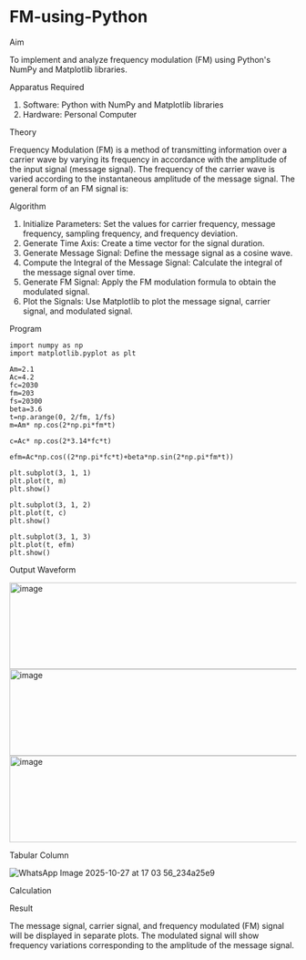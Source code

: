 # FM-using-Python

Aim


To implement and analyze frequency modulation (FM) using Python's NumPy and Matplotlib libraries. 

Apparatus Required

1.	Software: Python with NumPy and Matplotlib libraries
2.	Hardware: Personal Computer
  
Theory

Frequency Modulation (FM) is a method of transmitting information over a carrier wave by varying its frequency in accordance with the amplitude of the input signal (message signal). The frequency of the carrier wave is varied according to the instantaneous amplitude of the message signal. The general form of an FM signal is:



Algorithm


1.	Initialize Parameters: Set the values for carrier frequency, message frequency, sampling frequency, and frequency deviation.
2.	Generate Time Axis: Create a time vector for the signal duration.
3.	Generate Message Signal: Define the message signal as a cosine wave.
4.	Compute the Integral of the Message Signal: Calculate the integral of the message signal over time.
5.	Generate FM Signal: Apply the FM modulation formula to obtain the modulated signal.
6.	Plot the Signals: Use Matplotlib to plot the message signal, carrier signal, and modulated signal.

Program
```
import numpy as np
import matplotlib.pyplot as plt

Am=2.1
Ac=4.2
fc=2030
fm=203
fs=20300
beta=3.6
t=np.arange(0, 2/fm, 1/fs)
m=Am* np.cos(2*np.pi*fm*t)

c=Ac* np.cos(2*3.14*fc*t)

efm=Ac*np.cos((2*np.pi*fc*t)+beta*np.sin(2*np.pi*fm*t))

plt.subplot(3, 1, 1)
plt.plot(t, m)
plt.show()

plt.subplot(3, 1, 2)
plt.plot(t, c)
plt.show()

plt.subplot(3, 1, 3)
plt.plot(t, efm)
plt.show()
```

Output Waveform

<img width="552" height="152" alt="image" src="https://github.com/user-attachments/assets/7d597749-a277-4232-aea4-d1225199b2c3" />
<img width="565" height="152" alt="image" src="https://github.com/user-attachments/assets/2dd8c291-af3f-4e5a-a833-d11544bd9555" />
<img width="565" height="152" alt="image" src="https://github.com/user-attachments/assets/126a9b3e-bf73-42ed-aeb8-2e17300f088f" />

Tabular Column

![WhatsApp Image 2025-10-27 at 17 03 56_234a25e9](https://github.com/user-attachments/assets/885478a3-3e26-498f-a9b5-9bf466261b95)

Calculation



Result


The message signal, carrier signal, and frequency modulated (FM) signal will be displayed in separate plots. The modulated signal will show frequency variations corresponding to the amplitude of the message signal.
